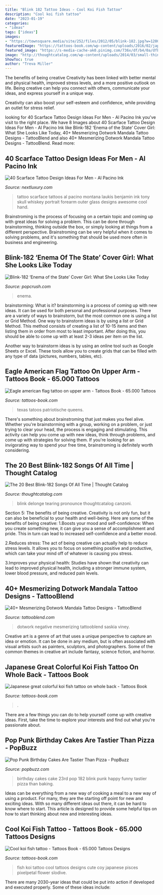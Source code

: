 ```yaml
---
title: "Blink 182 Tattoo Ideas - Cool Koi Fish Tattoo"
description: "Cool koi fish tattoo"
date: "2023-01-19"
categories:
- "ideas"
tags: ["ideas"]
images:
- "https://townsquare.media/site/252/files/2012/05/blink-182.jpg?w=1200&amp;h=0&amp;zc=1&amp;s=0&amp;a=t&amp;q=89"
featuredImage: "https://tattoos-book.com/wp-content/uploads/2016/02/japanese-great-colorful-koi-fish-tattoo-on-whole-back.jpg"
featured_image: "https://s-media-cache-ak0.pinimg.com/736x/df/b4/0a/dfb40aa8c100eefc8291dec3e05bdba0.jpg"
image: "http://thoughtcatalog.com/wp-content/uploads/2014/03/small-things.jpg?w=584"
ShowToc: true
author: "Treva Miller"
---
```



The benefits of being creative
Creativity has been linked with better mental and physical health, improved stress levels, and a more positive outlook on life.
Being creative can help you connect with others, communicate your ideas, and express yourself in a unique way.

Creativity can also boost your self-esteem and confidence, while providing an outlet for stress relief.

	

		
looking for 40 Scarface Tattoo Design Ideas For Men - Al Pacino Ink you've visit to the right place. We have 8 Images about 40 Scarface Tattoo Design Ideas For Men - Al Pacino Ink like Blink-182 ‘Enema of the State’ Cover Girl: What She Looks Like Today, 40+ Mesmerizing Dotwork Mandala Tattoo Designs - TattooBlend and also 40+ Mesmerizing Dotwork Mandala Tattoo Designs - TattooBlend. Read more:
		
    
## 40 Scarface Tattoo Design Ideas For Men - Al Pacino Ink

<img loading=lazy src="http://nextluxury.com/wp-content/uploads/cigar-with-whiskey-glass-male-scarface-outer-forearm-tattoo.jpg" onerror="this.onerror=null;this.src='https://tse2.mm.bing.net/th?id=OIP.UIN-i9qkH9NrM83ws6kKpQHaI9&amp;pid=15.1';" alt="40 Scarface Tattoo Design Ideas For Men - Al Pacino Ink">

_Source: nextluxury.com_

>tattoo scarface tattoos al pacino montana laukis benjamin ink tony skull whiskey portrait forearm outer glass designs awesome cool hand. 

	

Brainstroming is the process of focusing on a certain topic and coming up with great ideas for solving a problem. This can be done through brainstorming, thinking outside the box, or simply looking at things from a different perspective. Brainstroming can be very helpful when it comes to solving problems, and it's something that should be used more often in business and engineering.

    
## Blink-182 ‘Enema Of The State’ Cover Girl: What She Looks Like Today

<img loading=lazy src="https://townsquare.media/site/252/files/2012/05/blink-182.jpg?w=1200&amp;h=0&amp;zc=1&amp;s=0&amp;a=t&amp;q=89" onerror="this.onerror=null;this.src='https://tse1.mm.bing.net/th?id=OIP.lYySuWnxrWVdU6TtTa6YswHaE8&amp;pid=15.1';" alt="Blink-182 ‘Enema of the State’ Cover Girl: What She Looks Like Today">

_Source: popcrush.com_

>enema. 

	

brainstorming: What is it?
brainstorming is a process of coming up with new ideas. It can be used for both personal and professional purposes. There are a variety of ways to brainstorm, but the most common one is using a list or Grid Method.
One way to brainstorm ideas is by using a list or Grid Method. This method consists of creating a list of 10-15 items and then listing them in order from most to least important. After doing this, you should be able to come up with at least 2-3 ideas per item on the list.

Another way to brainstorm ideas is by using an online tool such as Google Sheets or Excel. These tools allow you to create grids that can be filled with any type of data (pictures, numbers, tables, etc).

    
## Eagle American Flag Tattoo On Upper Arm - Tattoos Book - 65.000 Tattoos

<img loading=lazy src="https://tattoos-book.com/wp-content/uploads/2016/02/eagle-american-flag-tattoo-on-upper-arm.jpg" onerror="this.onerror=null;this.src='https://tse4.mm.bing.net/th?id=OIP.-97YnsOqL9NSTlKydssGaQHaO7&amp;pid=15.1';" alt="Eagle american flag tattoo on upper arm - Tattoos Book - 65.000 Tattoos">

_Source: tattoos-book.com_

>texas tatoos patriotische queens. 

	

There's something about brainstroming that just makes you feel alive. Whether you're brainstorming with a group, working on a problem, or just trying to clear your head, the process is engaging and stimulating. This activity can help you come up with new ideas, think through problems, and come up with strategies for solving them. If you're looking for an invigorating way to spend your free time, brainstroming is definitely worth considering.

    
## The 20 Best Blink-182 Songs Of All Time | Thought Catalog

<img loading=lazy src="http://thoughtcatalog.com/wp-content/uploads/2014/03/small-things.jpg?w=584" onerror="this.onerror=null;this.src='https://tse3.mm.bing.net/th?id=OIP.ZhcB5hLEd1zYDrBuaG4IBwHaEK&amp;pid=15.1';" alt="The 20 Best Blink-182 Songs Of All Time | Thought Catalog">

_Source: thoughtcatalog.com_

>blink delonge tearing pronounce thoughtcatalog canzoni. 

	

Section 5: The benefits of being creative.
Creativity is not only fun, but it can also be beneficial to your health and well-being. Here are some of the benefits of being creative:
1.Boosts your mood and self-confidence: When you create something new, it can give you a sense of accomplishment and pride. This in turn can lead to increased self-confidence and a better mood.

2.Reduces stress: The act of being creative can actually help to reduce stress levels. It allows you to focus on something positive and productive, which can take your mind off of whatever is causing you stress.

3.Improves your physical health: Studies have shown that creativity can lead to improved physical health, including a stronger immune system, lower blood pressure, and reduced pain levels.


    
## 40+ Mesmerizing Dotwork Mandala Tattoo Designs - TattooBlend

<img loading=lazy src="https://tattooblend.com/wp-content/uploads/2016/12/18-6.jpg" onerror="this.onerror=null;this.src='https://tse1.mm.bing.net/th?id=OIP.YnT9Cxxm0oRKJzlWuLARNAHaHY&amp;pid=15.1';" alt="40+ Mesmerizing Dotwork Mandala Tattoo Designs - TattooBlend">

_Source: tattooblend.com_

>dotwork negative mesmerizing tattooblend saskia viney. 

	

Creative art is a genre of art that uses a unique perspective to capture an idea or emotion. It can be done in any medium, but is often associated with visual artists such as painters, sculptors, and photographers. Some of the common themes in creative art include fantasy, science fiction, and horror.

    
## Japanese Great Colorful Koi Fish Tattoo On Whole Back - Tattoos Book

<img loading=lazy src="https://tattoos-book.com/wp-content/uploads/2016/02/japanese-great-colorful-koi-fish-tattoo-on-whole-back.jpg" onerror="this.onerror=null;this.src='https://tse3.mm.bing.net/th?id=OIP.OE5sSoZflltlV0n_UWavzwHaJ3&amp;pid=15.1';" alt="Japanese great colorful koi fish tattoo on whole back - Tattoos Book">

_Source: tattoos-book.com_

>. 

	

There are a few things you can do to help yourself come up with creative ideas. First, take the time to explore your interests and find out what you're passionate about.

    
## Pop Punk Birthday Cakes Are Tastier Than Pizza - PopBuzz

<img loading=lazy src="https://s-media-cache-ak0.pinimg.com/736x/df/b4/0a/dfb40aa8c100eefc8291dec3e05bdba0.jpg" onerror="this.onerror=null;this.src='https://tse3.mm.bing.net/th?id=OIP.9gjF9Y_kAuBvaIGiXRVZDgHaJ3&amp;pid=15.1';" alt="Pop Punk Birthday Cakes Are Tastier Than Pizza - PopBuzz">

_Source: popbuzz.com_

>birthday cakes cake 23rd pop 182 blink punk happy funny tastier pizza than baking. 

	

Ideas can be everything from a new way of cooking a meal to a new way of using a product. For many, they are the starting off point for new and exciting ideas. With so many different ideas out there, it can be hard to know where to start. This article is designed to provide some helpful tips on how to start thinking about new and interesting ideas.

    
## Cool Koi Fish Tattoo - Tattoos Book - 65.000 Tattoos Designs

<img loading=lazy src="https://tattoos-book.com/wp-content/uploads/2016/02/cool-koi-fish-tattoo.jpg" onerror="this.onerror=null;this.src='https://tse1.mm.bing.net/th?id=OIP.cRHvnGQmGSWiozd4zhhG-QHaL3&amp;pid=15.1';" alt="Cool koi fish tattoo - Tattoos Book - 65.000 Tattoos Designs">

_Source: tattoos-book.com_

>fish koi tattoo cool tattoos designs cute coy japanese pisces pixelpetal flower slodive. 

	

There are many 2030-year ideas that could be put into action if developed and executed properly. Some of these ideas include:


